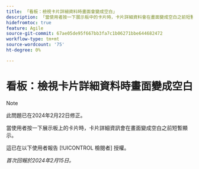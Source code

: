 ```yaml
---
title: 「看板：檢視卡片詳細資料時畫面會變成空白」
description: 「當使用者按一下展示板中的卡片時，卡片詳細資料會在畫面變成空白之前短暫顯示。」
hidefromtoc: true
feature: Agile
source-git-commit: 67ae05de95f667bb3fa7c1b06271bbe644682472
workflow-type: tm+mt
source-wordcount: '75'
ht-degree: 0%

---
```



# 看板：檢視卡片詳細資料時畫面變成空白

>[!NOTE]
>
>此問題已在2024年2月22日修正。

當使用者按一下展示板上的卡片時，卡片詳細資訊會在畫面變成空白之前短暫顯示。

這已在以下使用者報告 [!UICONTROL 檢閱者] 授權。

_首次回報於2024年2月15日。_
